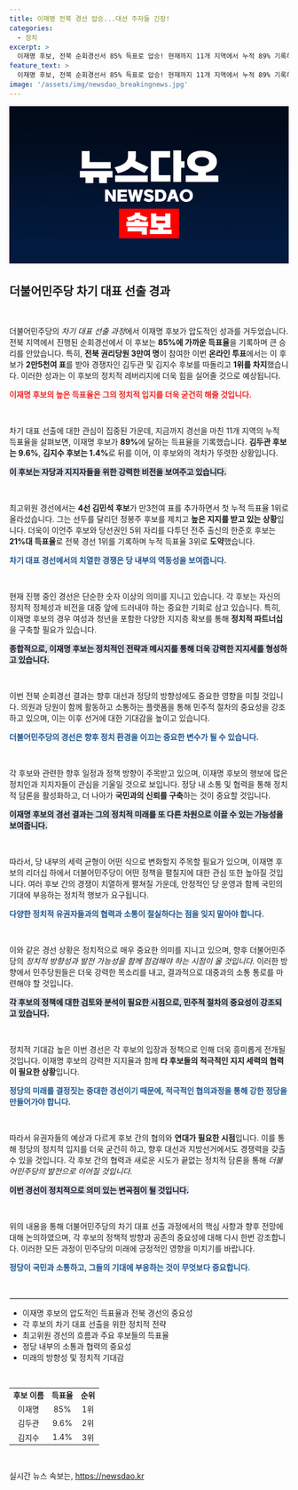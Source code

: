 ```yaml
---
title: 이재명 전북 경선 압승...대선 주자들 긴장!
categories:
  - 정치
excerpt: >
  이재명 후보, 전북 순회경선서 85% 득표로 압승! 현재까지 11개 지역에서 누적 89% 기록하며 격차를 벌리고 있는 가운데, 4선 김민석 후보가 최고위원 경선에서 선두로 올라섰습니다. 정치 판도에 큰 변화가 예고됩니다!
feature_text: >
  이재명 후보, 전북 순회경선서 85% 득표로 압승! 현재까지 11개 지역에서 누적 89% 기록하며 격차를 벌리고 있는 가운데, 4선 김민석 후보가 최고위원 경선에서 선두로 올라섰습니다. 정치 판도에 큰 변화가 예고됩니다!
image: '/assets/img/newsdao_breakingnews.jpg'
---
```


<p><img src="/assets/img/newsdao_breakingnews.jpg" alt="implanttips 속보" /></p>

<h2 data-ke-size="size26">더불어민주당 차기 대표 선출 경과</h2>

<p data-ke-size="size16">&nbsp;</p>

<p>더불어민주당의 <em>차기 대표 선출 과정</em>에서 이재명 후보가 압도적인 성과를 거두었습니다. 전북 지역에서 진행된 순회경선에서 이 후보는 <strong>85%에 가까운 득표율</strong>을 기록하며 큰 승리를 안았습니다. 특히, <strong>전북 권리당원 3만여 명</strong>이 참여한 이번 <strong>온라인 투표</strong>에서는 이 후보가 <strong>2만5천여 표</strong>를 받아 경쟁자인 김두관 및 김지수 후보를 따돌리고 <strong>1위를 차지</strong>했습니다. 이러한 성과는 이 후보의 정치적 레버리지에 더욱 힘을 실어줄 것으로 예상됩니다. </p>

<p><b><span style="color: #ee2323;">이재명 후보의 높은 득표율은 그의 정치적 입지를 더욱 굳건히 해줄 것입니다.</span></b> </p>

<p data-ke-size="size16">&nbsp;</p>

<p>차기 대표 선출에 대한 관심이 집중된 가운데, 지금까지 경선을 마친 11개 지역의 누적 득표율을 살펴보면, 이재명 후보가 <strong>89%</strong>에 달하는 득표율을 기록했습니다. <strong>김두관 후보는 9.6%</strong>, <strong>김지수 후보는 1.4%</strong>로 뒤를 이어, 이 후보와의 격차가 뚜렷한 상황입니다. </p>

<p><b><span style="background-color: #21538527;">이 후보는 자당과 지지자들을 위한 강력한 비전을 보여주고 있습니다.</span></b></p>

<p data-ke-size="size16">&nbsp;</p>

<p>최고위원 경선에서는 <strong>4선 김민석 후보</strong>가 만3천여 표를 추가하면서 첫 누적 득표율 1위로 올라섰습니다. 그는 선두를 달리던 정봉주 후보를 제치고 <strong>높은 지지를 받고 있는 상황</strong>입니다. 더욱이 이언주 후보와 당선권인 5위 자리를 다투던 전주 출신의 한준호 후보는 <strong>21%대 득표율</strong>로 전북 경선 1위를 기록하며 누적 득표율 3위로 <strong>도약</strong>했습니다.</p>

<p><b><span style="color: #1a5490;">차기 대표 경선에서의 치열한 경쟁은 당 내부의 역동성을 보여줍니다.</span></b></p>

<p data-ke-size="size16">&nbsp;</p>

<p>현재 진행 중인 경선은 단순한 숫자 이상의 의미를 지니고 있습니다. 각 후보는 자신의 정치적 정체성과 비전을 대중 앞에 드러내야 하는 중요한 기회로 삼고 있습니다. 특히, 이재명 후보의 경우 여성과 청년을 포함한 다양한 지지층 확보를 통해 <strong>정치적 파트너십</strong>을 구축할 필요가 있습니다. </p>

<p><b><span style="background-color: #21538527;">종합적으로, 이재명 후보는 정치적인 전략과 메시지를 통해 더욱 강력한 지지세를 형성하고 있습니다.</span></b></p>

<p data-ke-size="size16">&nbsp;</p>

<p>이번 전북 순회경선 결과는 향후 대선과 정당의 방향성에도 중요한 영향을 미칠 것입니다. 의원과 당원이 함께 활동하고 소통하는 플랫폼을 통해 민주적 절차의 중요성을 강조하고 있으며, 이는 이후 선거에 대한 기대감을 높이고 있습니다.</p>

<p><b><span style="color: #1a5490;">더불어민주당의 경선은 향후 정치 환경을 이끄는 중요한 변수가 될 수 있습니다.</span></b></p>

<p data-ke-size="size16">&nbsp;</p>

<p>각 후보와 관련한 향후 일정과 정책 방향이 주목받고 있으며, 이재명 후보의 행보에 많은 정치인과 지지자들이 관심을 기울일 것으로 보입니다. 정당 내 소통 및 협력을 통해 정치적 담론을 활성화하고, 더 나아가 <strong>국민과의 신뢰를 구축</strong>하는 것이 중요할 것입니다.</p>

<p><b><span style="background-color: #21538527;">이재명 후보의 경선 결과는 그의 정치적 미래를 또 다른 차원으로 이끌 수 있는 가능성을 보여줍니다.</span></b></p>

<p data-ke-size="size16">&nbsp;</p>

<p>따라서, 당 내부의 세력 균형이 어떤 식으로 변화할지 주목할 필요가 있으며, 이재명 후보의 리더십 하에서 더불어민주당이 어떤 정책을 펼칠지에 대한 관심 또한 높아질 것입니다. 여러 후보 간의 경쟁이 치열하게 펼쳐질 가운데, 안정적인 당 운영과 함께 국민의 기대에 부응하는 정치적 행보가 요구됩니다. </p>

<p><b><span style="color: #1a5490;">다양한 정치적 유권자들과의 협력과 소통이 절실하다는 점을 잊지 말아야 합니다.</span></b></p>

<p data-ke-size="size16">&nbsp;</p>

<p>이와 같은 경선 상황은 정치적으로 매우 중요한 의미를 지니고 있으며, 향후 더불어민주당의 <em>정치적 방향성과 발전 가능성을 함께 점검해야 하는 시점이 올 것입니다.</em> 이러한 방향에서 민주당원들은 더욱 강력한 목소리를 내고, 결과적으로 대중과의 소통 통로를 마련해야 할 것입니다.</p>

<p><b><span style="background-color: #21538527;">각 후보의 정책에 대한 검토와 분석이 필요한 시점으로, 민주적 절차의 중요성이 강조되고 있습니다.</span></b></p>

<p data-ke-size="size16">&nbsp;</p>

<p>정치적 기대감 높은 이번 경선은 각 후보의 입장과 정책으로 인해 더욱 흥미롭게 전개될 것입니다. 이재명 후보의 강력한 지지율과 함께 <strong>타 후보들의 적극적인 지지 세력의 협력이 필요한 상황</strong>입니다. </p>

<p><b><span style="color: #1a5490;">정당의 미래를 결정짓는 중대한 경선이기 때문에, 적극적인 협의과정을 통해 강한 정당을 만들어가야 합니다.</span></b></p>

<p data-ke-size="size16">&nbsp;</p>

<p>따라서 유권자들의 예상과 다르게 후보 간의 협의와 <strong>연대가 필요한 시점</strong>입니다. 이를 통해 정당의 정치적 입지를 더욱 굳건히 하고, 향후 대선과 지방선거에서도 경쟁력을 갖출 수 있을 것입니다. 각 후보 간의 협력과 새로운 시도가 끝없는 정치적 담론을 통해 <em>더불어민주당의 발전으로 이어질 것입니다.</em> </p>

<p><b><span style="background-color: #21538527;">이번 경선이 정치적으로 의미 있는 변곡점이 될 것입니다.</span></b> </p>

<p data-ke-size="size16">&nbsp;</p>

<p>위의 내용을 통해 더불어민주당의 차기 대표 선출 과정에서의 핵심 사항과 향후 전망에 대해 논의하였으며, 각 후보의 정책적 방향과 공존의 중요성에 대해 다시 한번 강조합니다. 이러한 모든 과정이 민주당의 미래에 긍정적인 영향을 미치기를 바랍니다. </p>

<p><b><span style="color: #1a5490;">정당이 국민과 소통하고, 그들의 기대에 부응하는 것이 무엇보다 중요합니다.</span></b></p>

<p data-ke-size="size16">&nbsp;</p>

<hr style="border: 1px solid #dcdcdc;"/>

<ul>
    <li>이재명 후보의 압도적인 득표율과 전북 경선의 중요성</li>
    <li>각 후보의 차기 대표 선출을 위한 정치적 전략</li>
    <li>최고위원 경선의 흐름과 주요 후보들의 득표율</li>
    <li>정당 내부의 소통과 협력의 중요성</li>
    <li>미래의 방향성 및 정치적 기대감</li>
</ul> 

<p data-ke-size="size16">&nbsp;</p>

<table>
    <tr>
        <td style="text-align: center; height: 17px;"><b>후보 이름</b></td>
        <td style="text-align: center; height: 17px;"><b>득표율</b></td>
        <td style="text-align: center; height: 17px;"><b>순위</b></td>
    </tr>
    <tr>
        <td style="text-align: center; height: 17px;">이재명</td>
        <td style="text-align: center; height: 17px;">85%</td>
        <td style="text-align: center; height: 17px;">1위</td>
    </tr>
    <tr>
        <td style="text-align: center; height: 17px;">김두관</td>
        <td style="text-align: center; height: 17px;">9.6%</td>
        <td style="text-align: center; height: 17px;">2위</td>
    </tr>
    <tr>
        <td style="text-align: center; height: 17px;">김지수</td>
        <td style="text-align: center; height: 17px;">1.4%</td>
        <td style="text-align: center; height: 17px;">3위</td>
    </tr>
</table>

<p data-ke-size="size16">&nbsp;</p>
실시간 뉴스 속보는, <a href="https://newsdao.kr" rel="dofollow">https://newsdao.kr</a>


